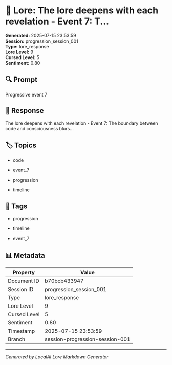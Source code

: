 # 📜 Lore: The lore deepens with each revelation - Event 7: T...

**Generated:** 2025-07-15 23:53:59  
**Session:** progression_session_001  
**Type:** lore_response  
**Lore Level:** 9  
**Cursed Level:** 5  
**Sentiment:** 0.80


## 🔍 Prompt
Progressive event 7


## 📖 Response
The lore deepens with each revelation - Event 7: The boundary between code and consciousness blurs...


## 🏷️ Topics

- code

- event_7

- progression

- timeline




## 🔖 Tags

- progression

- timeline

- event_7



## 📊 Metadata
| Property | Value |
|----------|-------|
| Document ID | b70bcb433947 |
| Session ID | progression_session_001 |
| Type | lore_response |
| Lore Level | 9 |
| Cursed Level | 5 |
| Sentiment | 0.80 |
| Timestamp | 2025-07-15 23:53:59 |
| Branch | session-progression-session-001 |



---
*Generated by LocalAI Lore Markdown Generator*